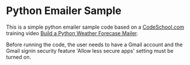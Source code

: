 # Python Emailer Sample

This is a simple python emailer sample code based on a [CodeSchool.com](https://www.codeschool.com) training video [Build a Python Weather Forecase Mailer](https://www.codeschool.com/screencasts/build-a-python-weather-forecast-mailer).

Before running the code, the user needs to have a Gmail account and the Gmail signin security feature 'Allow less secure apps' setting must be turned on.
